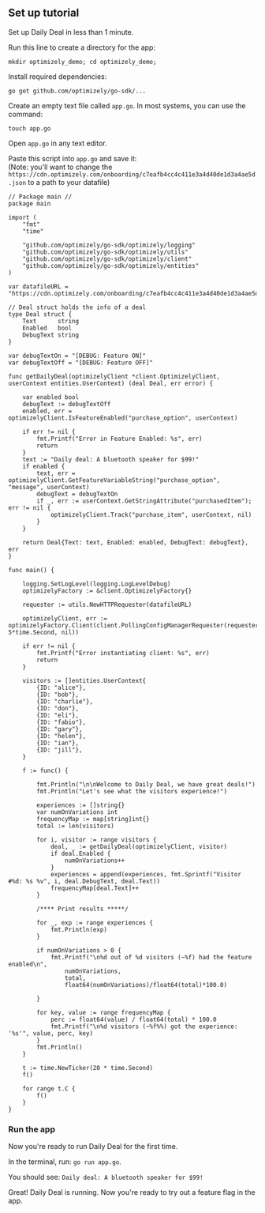 ## Set up tutorial

Set up Daily Deal in less than 1 minute.


Run this line to create a directory for the app:

```
mkdir optimizely_demo; cd optimizely_demo;
```

Install required dependencies:

```
go get github.com/optimizely/go-sdk/...
```

Create an empty text file called `app.go`. In most systems, you can use the command:

```
touch app.go
```

Open `app.go` in any text editor.

Paste this script into `app.go` and save it:
<br />
(Note: you'll want to change the `https://cdn.optimizely.com/onboarding/c7eafb4cc4c411e3a4d40de1d3a4ae5d.json` to a path to your datafile)
```
// Package main //
package main

import (
	"fmt"
	"time"

	"github.com/optimizely/go-sdk/optimizely/logging"
	"github.com/optimizely/go-sdk/optimizely/utils"
	"github.com/optimizely/go-sdk/optimizely/client"
	"github.com/optimizely/go-sdk/optimizely/entities"
)

var datafileURL = "https://cdn.optimizely.com/onboarding/c7eafb4cc4c411e3a4d40de1d3a4ae5d.json"

// Deal struct holds the info of a deal
type Deal struct {
	Text      string
	Enabled   bool
	DebugText string
}

var debugTextOn = "[DEBUG: Feature ON]"
var debugTextOff = "[DEBUG: Feature OFF]"

func getDailyDeal(optimizelyClient *client.OptimizelyClient, userContext entities.UserContext) (deal Deal, err error) {

	var enabled bool
	debugText := debugTextOff
	enabled, err = optimizelyClient.IsFeatureEnabled("purchase_option", userContext)

	if err != nil {
		fmt.Printf("Error in Feature Enabled: %s", err)
		return
	}
	text := "Daily deal: A bluetooth speaker for $99!"
	if enabled {
		text, err = optimizelyClient.GetFeatureVariableString("purchase_option", "message", userContext)
		debugText = debugTextOn
		if _, err := userContext.GetStringAttribute("purchasedItem"); err != nil {
			optimizelyClient.Track("purchase_item", userContext, nil)
		}
	}

	return Deal{Text: text, Enabled: enabled, DebugText: debugText}, err
}

func main() {

	logging.SetLogLevel(logging.LogLevelDebug)
	optimizelyFactory := &client.OptimizelyFactory{}

	requester := utils.NewHTTPRequester(datafileURL)

	optimizelyClient, err := optimizelyFactory.Client(client.PollingConfigManagerRequester(requester, 5*time.Second, nil))

	if err != nil {
		fmt.Printf("Error instantiating client: %s", err)
		return
	}

	visitors := []entities.UserContext{
		{ID: "alice"},
		{ID: "bob"},
		{ID: "charlie"},
		{ID: "don"},
		{ID: "eli"},
		{ID: "fabio"},
		{ID: "gary"},
		{ID: "helen"},
		{ID: "ian"},
		{ID: "jill"},
	}

	f := func() {

		fmt.Println("\n\nWelcome to Daily Deal, we have great deals!")
		fmt.Println("Let's see what the visitors experience!")

		experiences := []string{}
		var numOnVariations int
		frequencyMap := map[string]int{}
		total := len(visitors)

		for i, visitor := range visitors {
			deal, _ := getDailyDeal(optimizelyClient, visitor)
			if deal.Enabled {
				numOnVariations++
			}
			experiences = append(experiences, fmt.Sprintf("Visitor #%d: %s %v", i, deal.DebugText, deal.Text))
			frequencyMap[deal.Text]++
		}

		/**** Print results *****/

		for _, exp := range experiences {
			fmt.Println(exp)
		}

		if numOnVariations > 0 {
			fmt.Printf("\n%d out of %d visitors (~%f) had the feature enabled\n",
				numOnVariations,
				total,
				float64(numOnVariations)/float64(total)*100.0)

		}

		for key, value := range frequencyMap {
			perc := float64(value) / float64(total) * 100.0
			fmt.Printf("\n%d visitors (~%f%%) got the experience: '%s'", value, perc, key)
		}
		fmt.Println()
	}

	t := time.NewTicker(20 * time.Second)
	f()

	for range t.C {
		f()
	}
}

```

### Run the app

Now you're ready to run Daily Deal for the first time.

In the terminal, run: `go run app.go`.

You should see: `Daily deal: A bluetooth speaker for $99!`

Great! Daily Deal is running. Now you're ready to try out a feature flag in the app.
